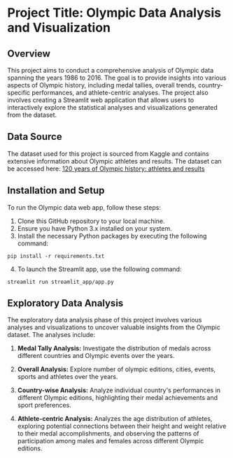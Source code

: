 # Project Title: Olympic Data Analysis and Visualization

## Overview

This project aims to conduct a comprehensive analysis of Olympic data spanning the years 1986 to 2016. The goal is to provide insights into various aspects of Olympic history, including medal tallies, overall trends, country-specific performances, and athlete-centric analyses. The project also involves creating a Streamlit web application that allows users to interactively explore the statistical analyses and visualizations generated from the dataset.

## Data Source

The dataset used for this project is sourced from Kaggle and contains extensive information about Olympic athletes and results. 
The dataset can be accessed here: [120 years of Olympic history: athletes and results](https://www.kaggle.com/datasets/heesoo37/120-years-of-olympic-history-athletes-and-results)

## Installation and Setup

To run the Olympic data web app, follow these steps:

1. Clone this GitHub repository to your local machine.
2. Ensure you have Python 3.x installed on your system.
3. Install the necessary Python packages by executing the following command:

```shell
pip install -r requirements.txt
```

4. To launch the Streamlit app, use the following command:

```shell
streamlit run streamlit_app/app.py
```

## Exploratory Data Analysis

The exploratory data analysis phase of this project involves various analyses and visualizations to uncover valuable insights from the Olympic dataset. The analyses include:

1. **Medal Tally Analysis:** Investigate the distribution of medals across different countries and Olympic events over the years.

2. **Overall Analysis:** Explore number of olympic editions, cities, events, sports and athletes over the years.

3. **Country-wise Analysis:** Analyze individual country's performances in different Olympic editions, highlighting their medal achievements and sport preferences.

4. **Athlete-centric Analysis:**  Analyzes the age distribution of athletes, exploring potential connections between their height and weight relative to their medal accomplishments, and observing the patterns of participation among males and females across different Olympic editions.
